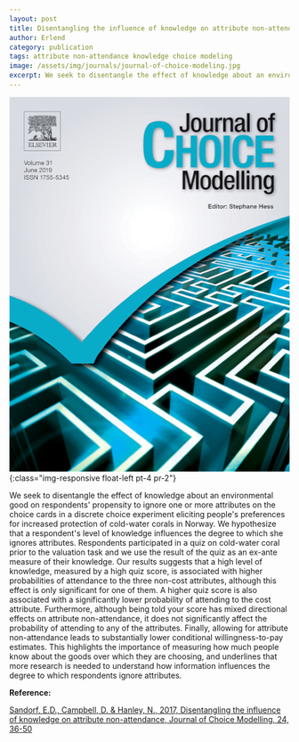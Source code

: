 ```yaml
---
layout: post
title: Disentangling the influence of knowledge on attribute non-attendance
author: Erlend
category: publication
tags: attribute non-attendance knowledge choice modeling
image: /assets/img/journals/journal-of-choice-modeling.jpg
excerpt: We seek to disentangle the effect of knowledge about an environmental good on respondents' propensity to ignore one or more attributes on the choice cards in a discrete choice experiment eliciting people's preferences for increased protection of cold-water corals in Norway.
---
```


![Journal of Choice Modelling](/assets/img/journals/journal-of-choice-modeling.jpg){:class="img-responsive float-left pt-4 pr-2"}

We seek to disentangle the effect of knowledge about an environmental good on respondents' propensity to ignore one or more attributes on the choice cards in a discrete choice experiment eliciting people's preferences for increased protection of cold-water corals in Norway. We hypothesize that a respondent's level of knowledge influences the degree to which she ignores
attributes. Respondents participated in a quiz on cold-water coral prior to the valuation task and
we use the result of the quiz as an ex-ante measure of their knowledge. Our results suggests that
a high level of knowledge, measured by a high quiz score, is associated with higher probabilities
of attendance to the three non-cost attributes, although this effect is only significant for one of
them. A higher quiz score is also associated with a significantly lower probability of attending to
the cost attribute. Furthermore, although being told your score has mixed directional effects on
attribute non-attendance, it does not significantly affect the probability of attending to any of the
attributes. Finally, allowing for attribute non-attendance leads to substantially lower conditional
willingness-to-pay estimates. This highlights the importance of measuring how much people
know about the goods over which they are choosing, and underlines that more research is needed
to understand how information influences the degree to which respondents ignore attributes.

**Reference:**

[Sandorf, E.D., Campbell, D. & Hanley, N., 2017, Disentangling the influence of knowledge on attribute non-attendance, Journal of Choice Modelling, 24, 36-50](https://www.sciencedirect.com/science/article/pii/S1755534515300622)
